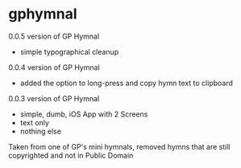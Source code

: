 # gphymnal
0.0.5 version of GP Hymnal
- simple typographical cleanup

0.0.4 version of GP Hymnal
- added the option to long-press and copy hymn text to clipboard

0.0.3 version of GP Hymnal
- simple, dumb, iOS App with 2 Screens
- text only
- nothing else

Taken from one of GP's mini hymnals, removed hymns that are still copyrighted and not in Public Domain

